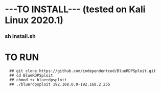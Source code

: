   # ---TO INSTALL--- (tested on Kali Linux 2020.1)
  ### sh install.sh
  
  # TO RUN
      ## git clone https://github.com/independentcod/BlueRDPSploit.git
      ## cd BlueRDPSploit
      ## chmod +x bluerdpsploit 
      ## ./bluerdpsploit 192.168.0.0-192.168.2.255


